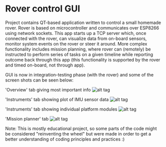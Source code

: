 # Rover control GUI

Project contains QT-based application written to control a small homemade rover. Rover is based on microcontroller and communicates over ESP8266 using network sockets. This app starts up a TCP server which, once connected with the rover, can visualize data from on-board sensors, monitor system events on the rover or steer it around. More complex functionality includes mission planning, where rover can (remotely) be instructed to perform series of tasks on a given timeline while reporting outcome back through this app (this functionality is supported by the rover and timed on-board, not through app).

GUI is now in integration-testing phase (with the rover) and some of the screen shots can be seen below:


'Overview' tab giving most important info
![alt tag](https://hsr.duckdns.org/images/roverGUI/guiOver1.png)


'Instruments' tab showing plot of IMU sensor data
![alt tag](https://hsr.duckdns.org/images/roverGUI/guiInstr1.png)


'Instruments' tab showing individual platform modules
![alt tag](https://hsr.duckdns.org/images/roverGUI/guiPlat1.png)


'Mission planner' tab
![alt tag](https://hsr.duckdns.org/images/roverGUI/guiMiss1.png)


Note: This is mostly educational project, so some parts of the code might be considered "reinventing the wheel" but were made in order to get a better understanding of coding principles and practices :)
